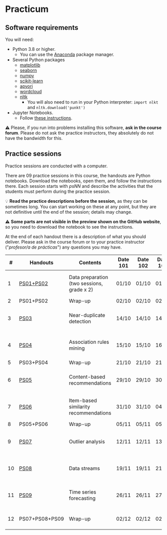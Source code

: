 # Practicum

## Software requirements

You will need:

* Python 3.8 or higher.
   * You can use the [Anaconda](https://www.anaconda.com/products/individual) package manager.
* Several Python packages
   * [matplotlib](https://matplotlib.org/)
   * [seaborn](https://seaborn.pydata.org/)
   * [numpy](https://numpy.org/)
   * [scikit-learn](https://scikit-learn.org/stable/)
   * [apyori](https://pypi.org/project/apyori/)
   * [wordcloud](https://github.com/amueller/word_cloud)
   * [nltk](https://www.nltk.org/)
      * You will also need to run in your Python interpreter: `import nlkt` and `nltk.download('punkt')`
* Jupyter Notebooks.
   * Follow [these instructions](https://jupyter.org/install.html).

:warning: Please, if you run into problems installing this software, **ask in the course forum**. Please do not ask the practice instructors, they absolutely do not have the bandwidth for this.

## Practice sessions

Practice sessions are conducted with a computer.

There are 09 practice sessions in this course, the handouts are Python notebooks. Download the notebooks, open them, and follow the instructions there. Each session starts with *psNN* and describe the activities that the students must perform during the practice session.

:bulb: **Read the practice descriptions before the session,** as they can be sometimes long. You can start working on these at any point, but they are not definitive until the end of the session; details may change.

:warning: **Some parts are not visible in the preview shown on the GitHub website**, so you need to download the notebook to see the instructions.

At the end of each handout there is a description of what you should deliver. Please ask in the course forum or to your practice instructor ("*profesor/a de prácticas*") any questions you may have.

| # | Handouts                                    | Contents | Date 101 |  Date 102 | Date 103 | Deadline |
|---|---------------------------------------------|----------| -----------| -----------| ----------- | --------- |
| 1 | [PS01+PS02](ps01_02_data_preparation.ipynb) | Data preparation (two sessions, grade x 2) | 01/10 | 01/10 | 01/10 | 24H after session 2 | 
| 2 | PS01+PS02                                   | Wrap-up                                    | 02/10 | 02/10 | 02/10 | |
| 3 | [PS03](ps03_near_duplicates.ipynb)          | Near-duplicate detection                   | 14/10 | 14/10 | 14/10 | 24H after session 5 |
| 4 | [PS04](ps04_association_rules.ipynb)        | Association rules mining                   | 15/10 | 15/10 | 16/10 | 24H after session 5 |
| 5 | PS03+PS04                                   | Wrap-up                                    | 21/10 | 21/10 | 21/10 | |
| 6 | [PS05](ps05_content_based_recsys.ipynb)     | Content-based recommendations              | 29/10 | 29/10 | 30/10 | 24H after session 8 |
| 7 | [PS06](ps06_item_based_recsys.ipynb)        | Item-based similarity recommendations      | 31/10 | 31/10 | 04/11 | 24H after session 8 |
| 8 | PS05+PS06                                   | Wrap-up                                    | 05/11 | 05/11 | 05/11 | | 
| 9 | [PS07](ps07_outlier_analysis.ipynb)         | Outlier analysis                           | 12/11 | 12/11 | 13/11 | 24H after session 12 | 
| 10 | [PS08](ps08_data_streams.ipynb)            | Data streams                               | 19/11 | 19/11 | 21/11 | 24H after session 12 |
| 11 | [PS09](ps09_forecasting.ipynb)             | Time series forecasting                    | 26/11 | 26/11 | 27/11 | 24H after session 12 |
| 12 | PS07+PS08+PS09                             | Wrap-up                                    | 02/12 | 02/12 | 02/12 | During theory session |
